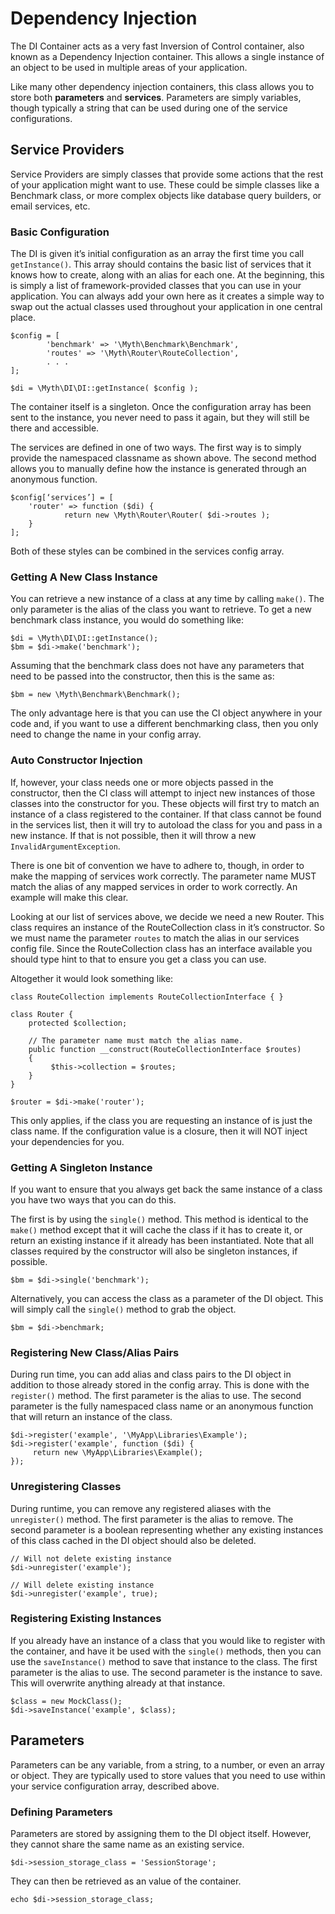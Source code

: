 # Dependency Injection

The DI Container acts as a very fast Inversion of Control container, also known as a Dependency Injection container. This allows a single instance of an object to be used in multiple areas of your application.

Like many other dependency injection containers, this class allows you to store both **parameters** and **services**. Parameters are simply variables, though typically a string that can be used during one of the service configurations.

## Service Providers
Service Providers are simply classes that provide some actions that the rest of your application might want to use. These could be simple classes like a Benchmark class, or more complex objects like database query builders, or email services, etc. 

### Basic Configuration
The DI is given it’s initial configuration as an array the first time you call `getInstance()`. This array should contains the basic list of services that it knows how to create, along with an alias for each one. At the beginning, this is simply a list of framework-provided classes that you can use in your application. You can always add your own here as it creates a simple way to swap out the actual classes used throughout your application in one central place.

	$config = [
			'benchmark' => '\Myth\Benchmark\Benchmark',
			'routes' => '\Myth\Router\RouteCollection',
			. . .
	];

	$di = \Myth\DI\DI::getInstance( $config );

The container itself is a singleton. Once the configuration array has been sent to the instance, you never need to pass it again, but they will still be there and accessible.

The services are defined in one of two ways. The first way is to simply provide the namespaced classname as shown above. The second method allows you to manually define how the instance is generated through an anonymous function.

	$config[‘services’] = [
		'router' => function ($di) {
				return new \Myth\Router\Router( $di->routes );
		}
	];

Both of these styles can be combined in the services config array.

### Getting A New Class Instance
You can retrieve a new instance of a class at any time by calling `make()`. The only parameter is the alias of the class you want to retrieve. To get a new benchmark class instance, you would do something like: 

	$di = \Myth\DI\DI::getInstance();
	$bm = $di->make('benchmark');

Assuming that the benchmark class does not have any parameters that need to be passed into the constructor, then this is the same as: 

	$bm = new \Myth\Benchmark\Benchmark();

The only advantage here is that you can use the CI object anywhere in your code and, if you want to use a different benchmarking class, then you only need to change the name in your config array. 

### Auto Constructor Injection
If, however, your class needs one or more objects passed in the constructor, then the CI class will attempt to inject new instances of those classes into the constructor for you. These objects will first try to match an instance of a class registered to the container. If that class cannot be found in the services list, then it will try to autoload the class for you and pass in a new instance. If that is not possible, then it will throw a new `InvalidArgumentException`.

There is one bit of convention we have to adhere to, though, in order to make the mapping of services work correctly. The parameter name MUST match the alias of any mapped services in order to work correctly. An example will make this clear. 

Looking at our list of services above, we decide we need a new Router. This class requires an instance of the RouteCollection class in it’s constructor. So we must name the parameter `routes` to match the alias in our services config file. Since the RouteCollection class has an interface available you should type hint to that to ensure you get a class you can use.

Altogether it would look something like: 

	class RouteCollection implements RouteCollectionInterface { } 
	
	class Router {
		protected $collection;
	
		// The parameter name must match the alias name. 
		public function __construct(RouteCollectionInterface $routes)
		{ 
			 $this->collection = $routes;
		}
	}
	 
	$router = $di->make('router');

This only applies, if the class you are requesting an instance of is just the class name. If the configuration value is a closure, then it will NOT inject your dependencies for you. 

### Getting A Singleton Instance
If you want to ensure that you always get back the same instance of a class you have two ways that you can do this. 

The first is by using the `single()` method. This method is identical to the `make()` method except that it will cache the class if it has to create it, or return an existing instance if it already has been instantiated. Note that all classes required by the constructor will also be singleton instances, if possible. 

	$bm = $di->single('benchmark');

Alternatively, you can access the class as a parameter of the DI object. This will simply call the `single()` method to grab the object.

	$bm = $di->benchmark;

### Registering New Class/Alias Pairs
During run time, you can add alias and class pairs to the DI object in addition to those already stored in the config array. This is done with the `register()` method. The first parameter is the alias to use. The second parameter is the fully namespaced class name or an anonymous function that will return an instance of the class.

	$di->register('example', '\MyApp\Libraries\Example');
	$di->register('example', function ($di) {
		 return new \MyApp\Libraries\Example();
	});

### Unregistering Classes
During runtime, you can remove any registered aliases with the `unregister()` method. The first parameter is the alias to remove. The second parameter is a boolean representing whether any existing instances of this class cached in the DI object should also be deleted.

	// Will not delete existing instance
	$di->unregister('example');
	 
	// Will delete existing instance
	$di->unregister('example', true);

### Registering Existing Instances
If you already have an instance of a class that you would like to register with the container, and have it be used with the `single()` methods, then you can use the `saveInstance()` method to save that instance to the class. The first parameter is the alias to use. The second parameter is the instance to save. This will overwrite anything already at that instance. 

	$class = new MockClass();
	$di->saveInstance('example', $class);

## Parameters
Parameters can be any variable, from a string, to a number, or even an array or object. They are typically used to store values that you need to use within your service configuration array, described above. 

### Defining Parameters
Parameters are stored by assigning them to the DI object itself. However, they cannot share the same name as an existing service.

	$di->session_storage_class = 'SessionStorage';
	
They can then be retrieved as an value of the container. 

	echo $di->session_storage_class;



